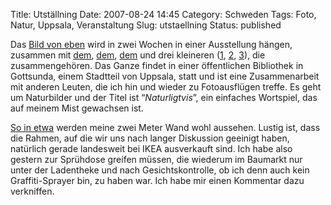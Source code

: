 Title: Utställning
Date: 2007-08-24 14:45
Category: Schweden
Tags: Foto, Natur, Uppsala, Veranstaltung
Slug: utstaellning
Status: published

Das [Bild von eben](http://www.fiket.de/2007/08/24/kvaellstur/) wird in
zwei Wochen in einer Ausstellung hängen, zusammen mit
[dem](http://www.fiket.de/2006/09/26/flugsvamp/),
[dem](http://thomasmarquart.net/gallery/GrytApr07/91.html),
[dem](http://thomasmarquart.net/gallery/Summer2007/42.html) und drei
kleineren ([1](http://www.fiket.de/2007/05/13/solnedgang/),
[2](http://www.fiket.de/2007/05/11/vatten/),
[3](http://www.fiket.de/2007/06/02/bloett-och-torrt/)), die
zusammengehören. Das Ganze findet in einer öffentlichen Bibliothek in
Gottsunda, einem Stadtteil von Uppsala, statt und ist eine
Zusammenarbeit mit anderen Leuten, die ich hin und wieder zu
Fotoausflügen treffe. Es geht um Naturbilder und der Titel ist
“*Naturligtvis*”, ein einfaches Wortspiel, das auf meinem Mist gewachsen
ist.

[So in etwa](/pic/layout.png) werden meine zwei Meter
Wand wohl aussehen. Lustig ist, dass die Rahmen, auf die wir uns nach
langer Diskussion geeinigt haben, natürlich gerade landesweit bei IKEA
ausverkauft sind. Ich habe also gestern zur Sprühdose greifen müssen,
die wiederum im Baumarkt nur unter der Ladentheke und nach
Gesichtskontrolle, ob ich denn auch kein Graffiti-Sprayer bin, zu haben
war. Ich habe mir einen Kommentar dazu verkniffen.

